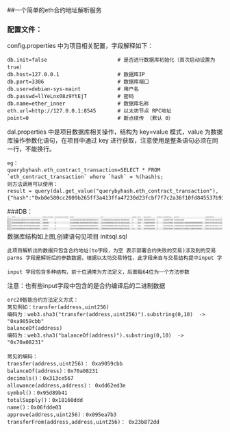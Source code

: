 ##一个简单的eth合约地址解析服务

### 配置文件：
config.properties 中为项目相关配置，字段解释如下：

    db.init=false                       # 是否进行数据库初始化（首次启动设置为 true）
    db.host=127.0.0.1                   # 数据库IP
    db.port=3306                        # 数据库端口                  
    db.user=debian-sys-maint            # 用户名
    db.passwd=llYeLnx08z9YtEjT          # 密码
    db.name=ether_inner                 # 数据库名称
    eth.url=http://127.0.0.1:8545       # 以太坊节点 RPC地址
    point=0                             # 断点续传 （默认 0）

dal.properties 中是项目数据库相关操作，结构为 key=value 模式，value 为数据库操作参数化语句，在项目中通过 key 进行获取，注意使用是整条语句必须在同一行，不能换行。

    eg：
    querybyhash.eth_contract_transaction=SELECT * FROM `eth_contract_transaction` where `hash` = %(hash)s;
    则方法调用可以使用：
    result = query(dal.get_value("querybyhash.eth_contract_transaction"), {"hash":"0xb0e580cc2009b265ff3a413ffa47230d23fcbf7f7c2a36f10fd845537b9303f1"}})


###DB：
![RUNOOB 图标](imgs/db.png)
数据库结构如上图,创建语句见项目 initsql.sql

    此项目解析出的数据只包含合约地址(to字段，为空 表示部署合约失败的交易)涉及到的交易
    parms 字段是解析后的参数数据，根据以太坊交易特性，此字段来自与交易结构提中input 字

    input 字段包含多种结构，前十位通常为方法定义，后面每64位为一个方法参数
注意：也有些input字段中包含的是合约编译后的二进制数据

    erc20智能合约方法定义方式：
    常见例如：transfer(address,uint256)
    编码为：web3.sha3("transfer(address,uint256)").substring(0,10)  -> "0xa9059cbb"
    balanceOf(address)
    编码为：web3.sha3("balanceOf(address)").substring(0,10)  -> "0x70a08231"

    常见的编码：
    transfer(address,uint256)： 0xa9059cbb
    balanceOf(address)：0x70a08231
    decimals()：0x313ce567
    allowance(address,address)： 0xdd62ed3e
    symbol()：0x95d89b41
    totalSupply()：0x18160ddd
    name()：0x06fdde03
    approve(address,uint256)：0x095ea7b3
    transferFrom(address,address,uint256)： 0x23b872dd
